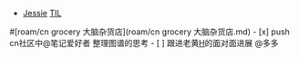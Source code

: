 - [Jessie](Jessie.md) [TIL](TIL.md) 
    
#[roam/cn grocery 大脑杂货店](roam/cn grocery 大脑杂货店.md)
        - [x] push cn社区中@笔记爱好者 整理图谱的思考 
    - [ ] 跟进老黄[H](H.md)的面对面进展 @多多
